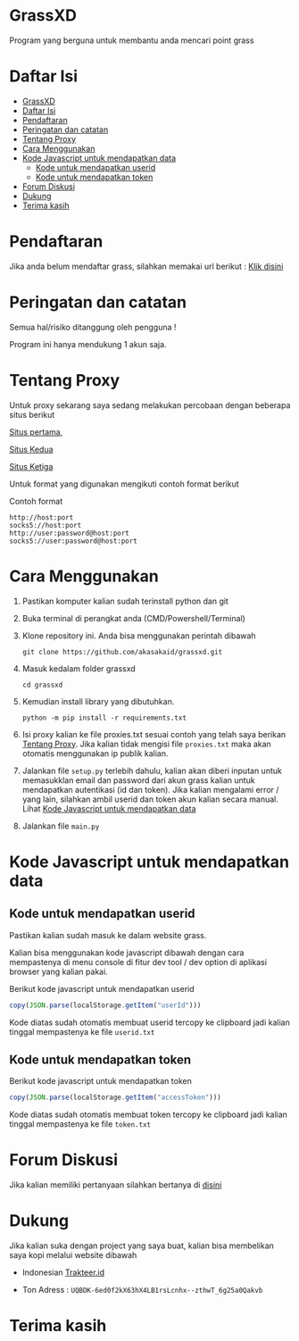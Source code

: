 # GrassXD

Program yang berguna untuk membantu anda mencari point grass

# Daftar Isi

- [GrassXD](#grassxd)
- [Daftar Isi](#daftar-isi)
- [Pendaftaran](#pendaftaran)
- [Peringatan dan catatan](#peringatan-dan-catatan)
- [Tentang Proxy](#tentang-proxy)
- [Cara Menggunakan](#cara-menggunakan)
- [Kode Javascript untuk mendapatkan data](#kode-javascript-untuk-mendapatkan-data)
  - [Kode untuk mendapatkan userid](#kode-untuk-mendapatkan-userid)
  - [Kode untuk mendapatkan token](#kode-untuk-mendapatkan-token)
- [Forum Diskusi](#forum-diskusi)
- [Dukung](#dukung)
- [Terima kasih](#terima-kasih)

# Pendaftaran

Jika anda belum mendaftar grass, silahkan memakai url berikut : [Klik disini](https://app.getgrass.io/register/?referralCode=9hUjGgcGTPW5Aqn)

# Peringatan dan catatan

Semua hal/risiko ditanggung oleh pengguna !

Program ini hanya mendukung 1 akun saja.

# Tentang Proxy

Untuk proxy sekarang saya sedang melakukan percobaan dengan beberapa situs berikut

[Situs pertama](https://app.nstproxy.com/register?i=YhCRDQ), 

[Situs Kedua](https://dataimpulse.com/?aff=48082)

[Situs Ketiga](https://www.webshare.io/?referral_code=dwj0m9cdi4mp)


Untuk format yang digunakan mengikuti contoh format berikut

Contoh format

```
http://host:port
socks5://host:port
http://user:password@host:port
socks5://user:password@host:port
```


# Cara Menggunakan

1. Pastikan komputer kalian sudah terinstall python dan git
   
2. Buka terminal di perangkat anda (CMD/Powershell/Terminal)

3. Klone repository ini. Anda bisa menggunakan perintah dibawah
   ```shell
   git clone https://github.com/akasakaid/grassxd.git
   ```

4. Masuk kedalam folder grassxd
   ```shell
   cd grassxd
   ```

5. Kemudian install library yang dibutuhkan.
   ```shell
   python -m pip install -r requirements.txt
   ```

6. Isi proxy kalian ke file proxies.txt sesuai contoh yang telah saya berikan [Tentang Proxy](#tentang-proxy). Jika kalian tidak mengisi file `proxies.txt` maka akan otomatis menggunakan ip publik kalian.

7. Jalankan file `setup.py` terlebih dahulu, kalian akan diberi inputan untuk memasukklan email dan password dari akun grass kalian untuk mendapatkan autentikasi (id dan token). Jika kalian mengalami error / yang lain, silahkan ambil userid dan token akun kalian secara manual. Lihat [Kode Javascript untuk mendapatkan data](#kode-javascript-untuk-mendapatkan-data)

8. Jalankan file `main.py` 

# Kode Javascript untuk mendapatkan data

## Kode untuk mendapatkan userid

Pastikan kalian sudah masuk ke dalam website grass.

Kalian bisa menggunakan kode javascript dibawah dengan cara mempastenya di menu console di fitur dev tool / dev option di aplikasi browser yang kalian pakai.

Berikut kode javascript untuk mendapatkan userid

```javascript
copy(JSON.parse(localStorage.getItem("userId")))
```

Kode diatas sudah otomatis membuat userid tercopy ke clipboard jadi kalian tinggal mempastenya ke file `userid.txt`

## Kode untuk mendapatkan token

Berikut kode javascript untuk mendapatkan token

```javascript
copy(JSON.parse(localStorage.getItem("accessToken")))
```

Kode diatas sudah otomatis membuat token tercopy ke clipboard jadi kalian tinggal mempastenya ke file `token.txt`

# Forum Diskusi

Jika kalian memiliki pertanyaan silahkan bertanya di [disini](https://t.me/sdsproject_chat)

# Dukung

Jika kalian suka dengan project yang saya buat, kalian bisa membelikan saya kopi melalui website dibawah

- Indonesian [Trakteer.id](https://trakteer.id/fawwazthoerif/tip)
  
- Ton Adress : `UQBDK-6ed0f2kX63hX4LB1rsLcnhx--zthwT_6g25a0Qakvb`

# Terima kasih